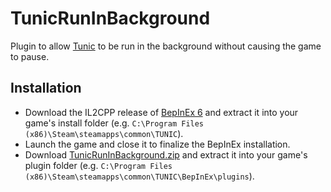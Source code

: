 # TunicRunInBackground
Plugin to allow [Tunic](https://store.steampowered.com/app/553420/TUNIC/) to be run in the background without causing the game to pause.

## Installation
- Download the IL2CPP release of [BepInEx 6](https://github.com/BepInEx/BepInEx/releases/download/v6.0.0-pre.1/BepInEx_UnityIL2CPP_x64_6.0.0-pre.1.zip) and extract it into your game's install folder (e.g. `C:\Program Files (x86)\Steam\steamapps\common\TUNIC`).
- Launch the game and close it to finalize the BepInEx installation.
- Download [TunicRunInBackground.zip](https://github.com/NGenesis/TunicRunInBackground/releases/download/1.0.0.0/TunicRunInBackground.zip) and extract it into your game's plugin folder (e.g. `C:\Program Files (x86)\Steam\steamapps\common\TUNIC\BepInEx\plugins`).